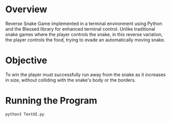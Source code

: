 # Overview

Reverse Snake Game implemented in a terminal environment using Python and the Blessed library for enhanced terminal control. Unlike traditional snake games where the player controls the snake, in this reverse variation, the player controls the food, trying to evade an automatically moving snake. 

# Objective

To win the player must successfully run away from the snake as it increases in size, without colliding with the snake's body or the borders.

# Running the Program

```
python3 TextUI.py
```
